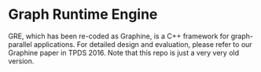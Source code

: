 Graph Runtime Engine
=====

GRE, which has been re-coded as Graphine, is a C++ framework for graph-parallel applications. For detailed design and evaluation, please refer to our Graphine paper in TPDS 2016. Note that this repo is just a very very old version.
